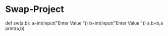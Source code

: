 # Swap-Project
def sw(a,b):
    a=int(input("Enter Value  "))
    b=int(input("Enter Value  "))
    a,b=b,a
    print(a,b)
